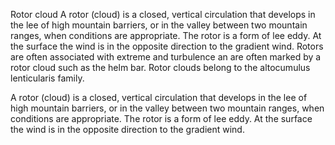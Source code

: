 
Rotor cloud
A rotor (cloud) is a closed, vertical circulation that develops in the lee of high mountain barriers, or in the valley between two mountain ranges, when conditions are appropriate. The rotor is a form of lee eddy. At the surface the wind is in the opposite direction to the gradient wind. Rotors are often associated with extreme and turbulence an are often marked by a rotor cloud such as the helm bar. Rotor clouds belong to the altocumulus lenticularis family.

A rotor (cloud) is a closed, vertical circulation that develops in the lee of high mountain barriers, or in the valley between two mountain ranges, when conditions are appropriate. The rotor is a form of lee eddy. At the surface the wind is in the opposite direction to the gradient wind.


